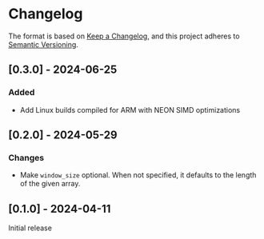 # Changelog

The format is based on [Keep a Changelog](https://keepachangelog.com/en/1.0.0/),
and this project adheres to [Semantic Versioning](https://semver.org/spec/v2.0.0.html).

## [0.3.0] - 2024-06-25

### Added

* Add Linux builds compiled for ARM with NEON SIMD optimizations

## [0.2.0] - 2024-05-29

### Changes

* Make `window_size` optional. When not specified, it defaults to the length of the given array.

## [0.1.0] - 2024-04-11

Initial release
